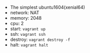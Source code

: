 - The simplest ubuntu1604(xenial64) 
- network: NAT
- memory: 2048
- cpu: 2
- start: `vagrant up`
- ssh: `vagrant ssh`
- destroy: `vagrant destroy -f`
- halt: `vagrant halt`